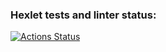 ### Hexlet tests and linter status:
[![Actions Status](https://github.com/PolinaVoronczova/php-project-9/actions/workflows/hexlet-check.yml/badge.svg)](https://github.com/PolinaVoronczova/php-project-9/actions)